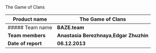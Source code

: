 The Game of Clans


| Product name       | The Game of Clans           |
| ------------- |-------------  | 
| ##### Team name  | **BAZE.team** |
| **Team members**    | **Anastasia Berezhnaya**,**Edgar Zhuzhin**     |   
| **Date of report** | **06.12.2013**     |   
